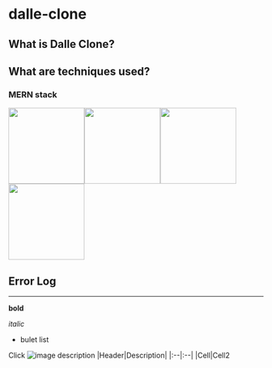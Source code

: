 # dalle-clone

## What is Dalle Clone?

## What are techniques used?
### MERN stack
<img src="https://user-images.githubusercontent.com/49248131/216709718-5e225895-68f6-4c65-b1b8-628a17b2193e.jpg" height="150"/><img src="https://user-images.githubusercontent.com/49248131/216709781-66f9c8be-4a35-4c1b-b7a3-a464467dce3d.png" height="150"/><img src="https://user-images.githubusercontent.com/49248131/216710704-009f9816-6f9a-4043-a3a2-8f02777582d0.png" height="150"/><img src="https://user-images.githubusercontent.com/49248131/216709749-87070e17-225e-4e07-a6ae-bcc375e4134e.png" height="150"/>


## Error Log


___

**bold**

*italic*

* bulet list

Click [](link)
![image description](link)
|Header|Description|
|:--|:--|
|Cell|Cell2

